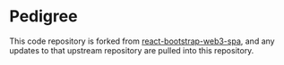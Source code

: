 # Pedigree

This code repository is forked from [react-bootstrap-web3-spa](https://github.com/Permissionless-Software-Foundation/react-bootstrap-web3-spa), and any updates to that upstream repository are pulled into this repository.